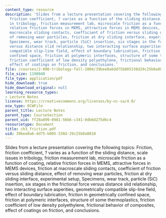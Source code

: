 ```yaml
---
content_type: resource
description: 'Slides from a lecture presentation covering the following topics: Friction,
  friction coefficient, ? varies as a function of the sliding distance, scale issues
  in tribology, friction measurement lab, microscale friction as a function of coating,
  relative friction forces in MEMS, attractive forces in MEMS devices, friction at
  macroscale sliding contacts, coefficient of friction versus sliding distance, effect
  of removing wear particles, friction at dry sliding interface, experimental setup,
  Specimens, wear track, particle (SiC) insertion, six stages in the frictional force
  versus distance slid relationship, two interacting surface asperities, geometrically
  compatible slip-line field, effect of boundary lubrication, friction in geometrically
  confined space, friction at polymeric interfaces, structure of some thermoplastics,
  friction coefficient of low density polyethylene, frictional behavior of composites,
  effect of coatings on friction, and conclusions.'
file: /courses/2-800-tribology-fall-2004/39bee0a6dd75b805338d29c25b8a0810_ch3_friction.pdf
file_size: 1190040
file_type: application/pdf
hide_download: true
hide_download_original: null
learning_resource_types:
- Lecture Notes
license: https://creativecommons.org/licenses/by-nc-sa/4.0/
ocw_type: OCWFile
parent_title: Lecture Notes
parent_type: CourseSection
parent_uid: ff28a899-0981-56b6-c341-0db6d275d6c4
resourcetype: Document
title: ch3_friction.pdf
uid: 39bee0a6-dd75-b805-338d-29c25b8a0810
---
```

Slides from a lecture presentation covering the following topics: Friction, friction coefficient, ? varies as a function of the sliding distance, scale issues in tribology, friction measurement lab, microscale friction as a function of coating, relative friction forces in MEMS, attractive forces in MEMS devices, friction at macroscale sliding contacts, coefficient of friction versus sliding distance, effect of removing wear particles, friction at dry sliding interface, experimental setup, Specimens, wear track, particle (SiC) insertion, six stages in the frictional force versus distance slid relationship, two interacting surface asperities, geometrically compatible slip-line field, effect of boundary lubrication, friction in geometrically confined space, friction at polymeric interfaces, structure of some thermoplastics, friction coefficient of low density polyethylene, frictional behavior of composites, effect of coatings on friction, and conclusions.